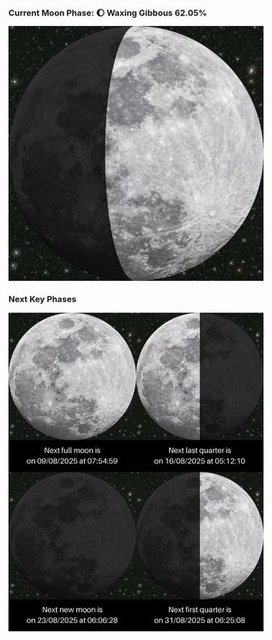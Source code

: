 ### Current Moon Phase: 🌔 Waxing Gibbous 62.05%
![Moon Phase](moonphase.png)
### Next Key Phases
![Gallery](gallery.png)